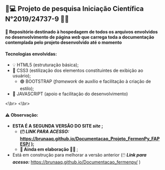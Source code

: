 ##                                                      🔬💻 Projeto de pesquisa Iniciação Científica N°2019/24737-9 🧫🦠

                                                                                        
#### 🎯 Repositório destinado à hospedagem de todos os arquivos envolvidos no desenvolvimento de página <i>web</i> que carrega toda a documentação contemplada pelo projeto        desenvolvido até o momento


#### Tecnologias envolvidas:
* 💡 HTML5 (estruturação básica);
* 🎨 CSS3 (estilização dos elementos constituintes de exibição ao usuário);
    * 🟣 BOOTSTRAP (<i>framework</i> de auxílio e facilitação à criação de estilo);
* 🎨 JAVASCRIPT (apoio e facilitação do desenvolvimento)

<\br>
<\br>

#### ⚠️ Observação: 
* <b>ESTA É A SEGUNDA VERSÃO DO SITE <i>site</i> ;
  * (🖱️ ___LINK PARA ACESSO:___ https://brunaaq.github.io/Documentacao_Projeto_FermenPy_FAPESP/ );</b>
  * <b> 🚧 Ainda em elaboração 👷‍♀️ </b>;
* Está em construção para melhorar a versão anterior (🖱️ ___Link para acesso:___ https://brunaaq.github.io/Documentacao_fermenpy/ )




